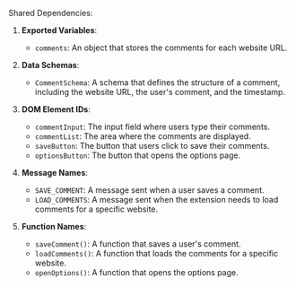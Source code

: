 Shared Dependencies:

1. **Exported Variables**: 
   - `comments`: An object that stores the comments for each website URL.

2. **Data Schemas**: 
   - `CommentSchema`: A schema that defines the structure of a comment, including the website URL, the user's comment, and the timestamp.

3. **DOM Element IDs**: 
   - `commentInput`: The input field where users type their comments.
   - `commentList`: The area where the comments are displayed.
   - `saveButton`: The button that users click to save their comments.
   - `optionsButton`: The button that opens the options page.

4. **Message Names**: 
   - `SAVE_COMMENT`: A message sent when a user saves a comment.
   - `LOAD_COMMENTS`: A message sent when the extension needs to load comments for a specific website.

5. **Function Names**: 
   - `saveComment()`: A function that saves a user's comment.
   - `loadComments()`: A function that loads the comments for a specific website.
   - `openOptions()`: A function that opens the options page.